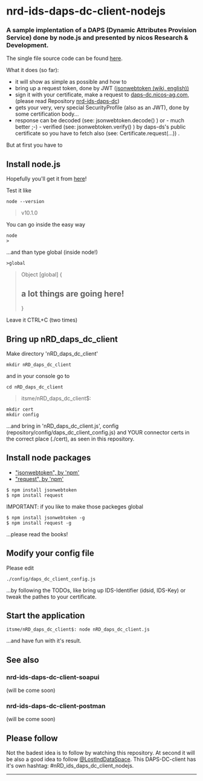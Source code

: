 # nrd-ids-daps-dc-client-nodejs

### A sample implentation of a DAPS (Dynamic Attributes Provision Service) done by node.js and presented by nicos Research & Development.

The single file source code can be found [here](https://github.com/nicosResearchAndDevelopment/nrd-ids-daps-dc-client-nodejs/blob/master/src/nRD_daps_dc_client.js).

What it does (so far):
- it will show as simple as possible and how to
- bring up a request token, done by JWT ([jsonwebtoken (wiki, english))](https://en.wikipedia.org/wiki/JSON_Web_Token)
- sign it with your certificate, make a request to [daps-dc.nicos-ag.com](https://daps-dc.nicos-ag.com:8081/about), (please read Repository [nrd-ids-daps-dc](https://github.com/nicosResearchAndDevelopment/nrd-ids-daps-dc))
- gets your very, very special SecurityProfile (also as an JWT), done by some certification body...
- response can be decoded (see: jsonwebtoken.decode() ) or - much better ;-) - verified (see: jsonwebtoken.verify() ) by daps-ds's public certificate so you have to fetch also (see: Certificate.request(...)) .

But at first you have to

## Install node.js

Hopefully you'll get it from [here](https://nodejs.org/en/)!

Test it like

```
node --version
```
>v10.1.0

You can go inside the easy way

```
node
>
```

...and than type global (inside node!)

```
>global
```
> Object [global] {
> ## a lot things are going here!
> }

Leave it CTRL+C (two times)


## Bring up nRD_daps_dc_client

Make directory 'nRD_daps_dc_client'

```
mkdir nRD_daps_dc_client
```

and in your console go to

```
cd nRD_daps_dc_client
```

> itsme/nRD_daps_dc_client$:

```
mkdir cert
mkdir config
```

...and bring in 'nRD_daps_dc_client.js', config (repository/config/daps_dc_client_config.js) and YOUR connector certs in the correct place (./cert), as seen in this repository.


## Install node packages

- ["jsonwebtoken", by 'npm'](https://www.npmjs.com/package/jsonwebtoken)
- ["request", by 'npm'](https://www.npmjs.com/package/request)

```
$ npm install jsonwebtoken
$ npm install request
```

IMPORTANT: if you like to make those packeges global

```
$ npm install jsonwebtoken -g
$ npm install request -g
```

...please read the books!


## Modify your config file

Please edit

```
./config/daps_dc_client_config.js
```

...by following the TODOs, like bring up IDS-Identifier (idsid, IDS-Key) or tweak the pathes to your certificate.


## Start the application

```
itsme/nRD_daps_dc_client$: node nRD_daps_dc_client.js
```

...and have fun with it's result.


## See also

### nrd-ids-daps-dc-client-soapui

(will be come soon)

### nrd-ids-daps-dc-client-postman

(will be come soon)


## Please follow

Not the badest idea is to follow by watching this repository. At second it will be also a good idea to follow [@LostIndDataSpace](https://twitter.com/LostInDataSpace). This DAPS-DC-client has it's own hashtag: #nRD_ids_daps_dc_client_nodejs.

---


